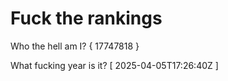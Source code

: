 # Fuck the rankings

Who the hell am I?
{ 17747818 }

What fucking year is it?
[ 2025-04-05T17:26:40Z ]
